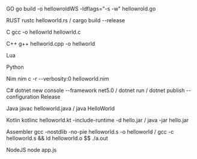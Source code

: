 GO go build -o hellowroldWS -ldflags="-s -w" hellowrold.go

RUST rustc helloworld.rs / cargo build --release

C gcc -o hellowrld hellowrld.c

C++ g++ hellworld.cpp -o hellworld

Lua

Python

Nim nim c -r --verbosity:0 helloworld.nim

C# dotnet new console --framework net5.0 / dotnet run / dotnet publish --configuration Release

Java javac helloworld.java / java HelloWorld

Kotlin kotlinc helloworld.kt -include-runtime -d hello.jar / java -jar hello.jar

Assembler gcc -nostdlib -no-pie helloworld.s -o helloworld / gcc -c helloworld.s && ld helloworld.o $$ ./a.out

NodeJS node app.js